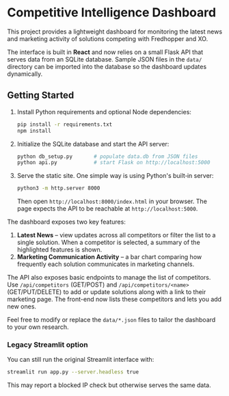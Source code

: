 # Competitive Intelligence Dashboard

This project provides a lightweight dashboard for monitoring the latest news and marketing activity of solutions competing with Fredhopper and XO.

The interface is built in **React** and now relies on a small Flask API that
serves data from an SQLite database. Sample JSON files in the `data/` directory
can be imported into the database so the dashboard updates dynamically.

## Getting Started

1. Install Python requirements and optional Node dependencies:
   ```bash
   pip install -r requirements.txt
   npm install
   ```

2. Initialize the SQLite database and start the API server:
   ```bash
   python db_setup.py       # populate data.db from JSON files
   python api.py            # start Flask on http://localhost:5000
   ```

3. Serve the static site. One simple way is using Python's built‑in server:
   ```bash
   python3 -m http.server 8000
   ```
   Then open `http://localhost:8000/index.html` in your browser.
   The page expects the API to be reachable at `http://localhost:5000`.

The dashboard exposes two key features:

1. **Latest News** – view updates across all competitors or filter the list to a single solution. When a competitor is selected, a summary of the highlighted features is shown.
2. **Marketing Communication Activity** – a bar chart comparing how frequently each solution communicates in marketing channels.

The API also exposes basic endpoints to manage the list of competitors. Use `/api/competitors` (GET/POST) and `/api/competitors/<name>` (GET/PUT/DELETE) to add or update solutions along with a link to their marketing page. The front-end now lists these competitors and lets you add new ones.

Feel free to modify or replace the `data/*.json` files to tailor the dashboard to your own research.

### Legacy Streamlit option
You can still run the original Streamlit interface with:
```bash
streamlit run app.py --server.headless true
```
This may report a blocked IP check but otherwise serves the same data.

